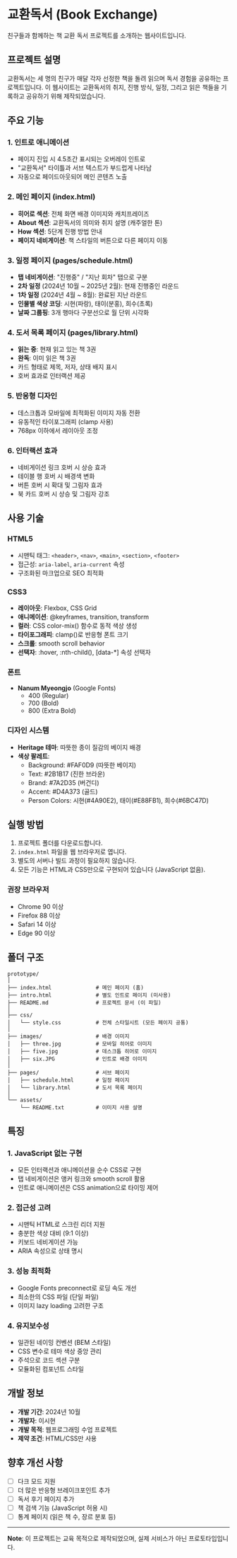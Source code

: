 # 교환독서 (Book Exchange)

친구들과 함께하는 책 교환 독서 프로젝트를 소개하는 웹사이트입니다.

## 프로젝트 설명

교환독서는 세 명의 친구가 매달 각자 선정한 책을 돌려 읽으며 독서 경험을 공유하는 프로젝트입니다. 이 웹사이트는 교환독서의 취지, 진행 방식, 일정, 그리고 읽은 책들을 기록하고 공유하기 위해 제작되었습니다.

## 주요 기능

### 1. 인트로 애니메이션
- 페이지 진입 시 4.5초간 표시되는 오버레이 인트로
- "교환독서" 타이틀과 서브 텍스트가 부드럽게 나타남
- 자동으로 페이드아웃되어 메인 콘텐츠 노출

### 2. 메인 페이지 (index.html)
- **히어로 섹션**: 전체 화면 배경 이미지와 캐치프레이즈
- **About 섹션**: 교환독서의 의미와 취지 설명 (캐주얼한 톤)
- **How 섹션**: 5단계 진행 방법 안내
- **페이지 네비게이션**: 책 스타일의 버튼으로 다른 페이지 이동

### 3. 일정 페이지 (pages/schedule.html)
- **탭 네비게이션**: "진행중" / "지난 회차" 탭으로 구분
- **2차 일정** (2024년 10월 ~ 2025년 2월): 현재 진행중인 라운드
- **1차 일정** (2024년 4월 ~ 8월): 완료된 지난 라운드
- **인물별 색상 코딩**: 시현(파랑), 태이(분홍), 희수(초록)
- **날짜 그룹핑**: 3개 행마다 구분선으로 월 단위 시각화

### 4. 도서 목록 페이지 (pages/library.html)
- **읽는 중**: 현재 읽고 있는 책 3권
- **완독**: 이미 읽은 책 3권
- 카드 형태로 제목, 저자, 상태 배지 표시
- 호버 효과로 인터랙션 제공

### 5. 반응형 디자인
- 데스크톱과 모바일에 최적화된 이미지 자동 전환
- 유동적인 타이포그래피 (clamp 사용)
- 768px 이하에서 레이아웃 조정

### 6. 인터랙션 효과
- 네비게이션 링크 호버 시 상승 효과
- 테이블 행 호버 시 배경색 변화
- 버튼 호버 시 확대 및 그림자 효과
- 북 카드 호버 시 상승 및 그림자 강조

## 사용 기술

### HTML5
- 시맨틱 태그: `<header>`, `<nav>`, `<main>`, `<section>`, `<footer>`
- 접근성: `aria-label`, `aria-current` 속성
- 구조화된 마크업으로 SEO 최적화

### CSS3
- **레이아웃**: Flexbox, CSS Grid
- **애니메이션**: @keyframes, transition, transform
- **컬러**: CSS color-mix() 함수로 동적 색상 생성
- **타이포그래피**: clamp()로 반응형 폰트 크기
- **스크롤**: smooth scroll behavior
- **선택자**: :hover, :nth-child(), [data-*] 속성 선택자

### 폰트
- **Nanum Myeongjo** (Google Fonts)
  - 400 (Regular)
  - 700 (Bold)
  - 800 (Extra Bold)

### 디자인 시스템
- **Heritage 테마**: 따뜻한 종이 질감의 베이지 배경
- **색상 팔레트**:
  - Background: #FAF0D9 (따뜻한 베이지)
  - Text: #2B1B17 (진한 브라운)
  - Brand: #7A2D35 (버건디)
  - Accent: #D4A373 (골드)
  - Person Colors: 시현(#4A90E2), 태이(#E88FB1), 희수(#6BC47D)

## 실행 방법

1. 프로젝트 폴더를 다운로드합니다.
2. `index.html` 파일을 웹 브라우저로 엽니다.
3. 별도의 서버나 빌드 과정이 필요하지 않습니다.
4. 모든 기능은 HTML과 CSS만으로 구현되어 있습니다 (JavaScript 없음).

### 권장 브라우저
- Chrome 90 이상
- Firefox 88 이상
- Safari 14 이상
- Edge 90 이상

## 폴더 구조

```
prototype/
│
├── index.html              # 메인 페이지 (홈)
├── intro.html              # 별도 인트로 페이지 (미사용)
├── README.md               # 프로젝트 문서 (이 파일)
│
├── css/
│   └── style.css           # 전체 스타일시트 (모든 페이지 공통)
│
├── images/                 # 배경 이미지
│   ├── three.jpg           # 모바일 히어로 이미지
│   ├── five.jpg            # 데스크톱 히어로 이미지
│   ├── six.JPG             # 인트로 배경 이미지
│
├── pages/                  # 서브 페이지
│   ├── schedule.html       # 일정 페이지
│   └── library.html        # 도서 목록 페이지
│
└── assets/
    └── README.txt          # 이미지 사용 설명
```

## 특징

### 1. JavaScript 없는 구현
- 모든 인터랙션과 애니메이션을 순수 CSS로 구현
- 탭 네비게이션은 앵커 링크와 smooth scroll 활용
- 인트로 애니메이션은 CSS animation으로 타이밍 제어

### 2. 접근성 고려
- 시맨틱 HTML로 스크린 리더 지원
- 충분한 색상 대비 (9:1 이상)
- 키보드 네비게이션 가능
- ARIA 속성으로 상태 명시

### 3. 성능 최적화
- Google Fonts preconnect로 로딩 속도 개선
- 최소한의 CSS 파일 (단일 파일)
- 이미지 lazy loading 고려한 구조

### 4. 유지보수성
- 일관된 네이밍 컨벤션 (BEM 스타일)
- CSS 변수로 테마 색상 중앙 관리
- 주석으로 코드 섹션 구분
- 모듈화된 컴포넌트 스타일

## 개발 정보

- **개발 기간**: 2024년 10월
- **개발자**: 이시현
- **개발 목적**: 웹프로그래밍 수업 프로젝트
- **제약 조건**: HTML/CSS만 사용

## 향후 개선 사항

- [ ] 다크 모드 지원
- [ ] 더 많은 반응형 브레이크포인트 추가
- [ ] 독서 후기 페이지 추가
- [ ] 책 검색 기능 (JavaScript 허용 시)
- [ ] 통계 페이지 (읽은 책 수, 장르 분포 등)

---

**Note**: 이 프로젝트는 교육 목적으로 제작되었으며, 실제 서비스가 아닌 프로토타입입니다.
